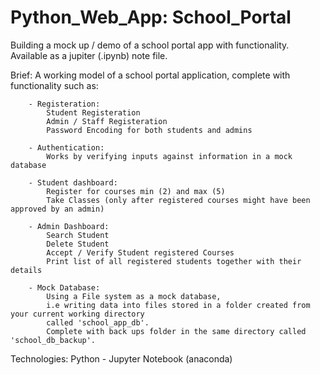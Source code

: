 # Python_Web_App: School_Portal
 Building a mock up / demo of a school portal app with functionality.
 Available as a jupiter (.ipynb) note file.

Brief:
	A working model of a school portal application, complete with functionality such as:
		
		- Registeration:
			Student Registeration
			Admin / Staff Registeration
			Password Encoding for both students and admins
		
		- Authentication:
			Works by verifying inputs against information in a mock database

		- Student dashboard:
			Register for courses min (2) and max (5)
			Take Classes (only after registered courses might have been approved by an admin)

		- Admin Dashboard:
			Search Student
			Delete Student
			Accept / Verify Student registered Courses
			Print list of all registered students together with their details

		- Mock Database:
			Using a File system as a mock database, 
			i.e writing data into files stored in a folder created from your current working directory
			called 'school_app_db'.
			Complete with back ups folder in the same directory called 'school_db_backup'.

Technologies: 
	Python - Jupyter Notebook (anaconda)